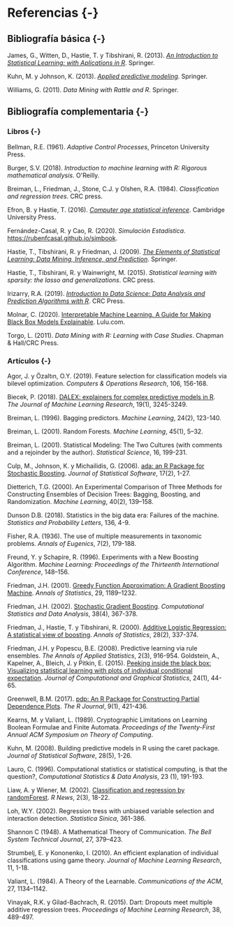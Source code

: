 # Referencias {-}

<!-- 
# Referencias {-}
-->

## Bibliografía básica {-}

James, G., Witten, D., Hastie, T. y Tibshirani, R. (2013). *[An Introduction to Statistical Learning: with Aplications in R](http://faculty.marshall.usc.edu/gareth-james/ISL)*. Springer.

Kuhn, M. y Johnson, K. (2013). *[Applied predictive modeling](http://appliedpredictivemodeling.com)*. Springer.

Williams, G. (2011). *Data Mining with Rattle and R*. Springer.


## Bibliografía complementaria {-}

### Libros {-}

Bellman, R.E. (1961). *Adaptive Control Processes*, Princeton University Press.

Burger, S.V. (2018). *Introduction to machine learning with R: Rigorous mathematical analysis*. O'Reilly.

Breiman, L., Friedman, J., Stone, C.J. y Olshen, R.A. (1984). *Classification and regression trees*. CRC press.

Efron, B. y Hastie, T. (2016). *[Computer age statistical inference](http://web.stanford.edu/~hastie/CASI/)*. Cambridge University Press.

Fernández-Casal, R. y Cao, R. (2020). *Simulación Estadística*. <https://rubenfcasal.github.io/simbook>.

Hastie, T., Tibshirani, R. y Friedman, J. (2009).
    *[The Elements of Statistical Learning: Data Mining, Inference, and Prediction](https://web.stanford.edu/~hastie/ElemStatLearn)*. Springer.   
    
Hastie, T., Tibshirani, R. y Wainwright, M. (2015). *Statistical learning with sparsity: the lasso and generalizations*. CRC press.    

Irizarry, R.A. (2019). *[Introduction to Data Science: Data Analysis and Prediction Algorithms with R](https://rafalab.github.io/dsbook)*. CRC Press.

Molnar, C. (2020). [Interpretable Machine Learning. A Guide for Making Black Box Models Explainable](https://christophm.github.io/interpretable-ml-book). Lulu.com.

Torgo, L. (2011). *Data Mining with R: Learning with Case Studies*. Chapman & Hall/CRC Press.    


### Artículos {-}

Agor, J. y Özaltın, O.Y. (2019). Feature selection for classification models via bilevel optimization. *Computers & Operations Research*, 106, 156-168.

Biecek, P. (2018). [DALEX: explainers for complex predictive models in R](http://www.jmlr.org/papers/volume19/18-416/18-416.pdf). *The Journal of Machine Learning Research*, 19(1), 3245-3249.

Breiman, L. (1996). Bagging predictors. *Machine Learning*, 24(2), 123-140. 

Breiman, L. (2001). Random Forests. *Machine Learning*, 45(1), 5–32.

Breiman, L. (2001). Statistical Modeling: The Two Cultures (with comments and a rejoinder by the author). *Statistical Science*, 16, 199-231.

Culp, M., Johnson, K. y Michailidis, G. (2006). [ada: an R Package for Stochastic Boosting](https://www.jstatsoft.org/article/view/v017i02). *Journal of Statistical Software*, 17(2), 1-27.

Dietterich, T.G. (2000). An Experimental Comparison of Three Methods for Constructing Ensembles of Decision Trees: Bagging, Boosting, and Randomization. *Machine Learning*, 40(2), 139–158.

Dunson D.B. (2018). Statistics in the big data era: Failures of the machine. *Statistics and Probability Letters*, 136, 4-9.

Fisher, R.A. (1936). The use of multiple measurements in taxonomic problems. *Annals of Eugenics*, 7(2), 179-188.

Freund, Y. y Schapire, R. (1996). Experiments with a New Boosting Algorithm. *Machine Learning: Proceedings of the Thirteenth International Conference*, 148–156.

Friedman, J.H. (2001). [Greedy Function Approximation: A Gradient Boosting Machine](https://projecteuclid.org/euclid.aos/1013203451). *Annals of Statistics*, 29, 1189–1232.

Friedman, J.H. (2002). [Stochastic Gradient Boosting](https://www.sciencedirect.com/science/article/pii/S0167947301000652). *Computational Statistics and Data Analysis*, 38(4), 367-378. 

Friedman, J., Hastie, T. y Tibshirani, R. (2000). [Additive Logistic Regression: A statistical view of boosting](https://projecteuclid.org/euclid.aos/1016218223). *Annals of Statistics*, 28(2), 337-374. 

Friedman, J.H. y Popescu, B.E. (2008). Predictive learning via rule ensembles. *The Annals of Applied Statistics*, 2(3), 916-954. 
Goldstein, A., Kapelner, A., Bleich, J. y Pitkin, E. (2015). [Peeking inside the black box: Visualizing statistical learning with plots of individual conditional expectation](https://doi.org/10.1080/10618600.2014.907095). *Journal of Computational and Graphical Statistics*, 24(1), 44-65.

Greenwell, B.M. (2017). [pdp: An R Package for Constructing Partial Dependence Plots](https://journal.r-project.org/archive/2017/RJ-2017-016/index.html). *The R Journal*, 9(1), 421-436.

Kearns, M. y Valiant, L. (1989). Cryptographic Limitations on Learning Boolean Formulae and Finite Automata. *Proceedings of the Twenty-First Annual ACM Symposium on Theory of Computing*.

Kuhn, M. (2008). Building predictive models in R using the caret package. *Journal of Statistical Software*, 28(5), 1-26.

Lauro, C. (1996). Computational statistics or statistical computing, is that the question?, *Computational Statistics & Data Analysis*, 23 (1), 191-193.

Liaw, A. y Wiener, M. (2002). [Classification and regression by randomForest](https://www.r-project.org/doc/Rnews/Rnews_2002-3.pdf). *R News*, 2(3), 18-22.

Loh, W.Y. (2002). Regression tress with unbiased variable selection and interaction detection. *Statistica Sinica*, 361-386.

Shannon C (1948). A Mathematical Theory of Communication. *The Bell System Technical Journal*, 27, 379–423.

Strumbelj, E. y Kononenko, I. (2010). An efficient explanation of individual classifications using game theory. *Journal of Machine Learning Research*, 11, 1-18.

Valiant, L. (1984). A Theory of the Learnable. *Communications of the ACM*, 27, 1134–1142.

Vinayak, R.K. y Gilad-Bachrach, R. (2015). Dart: Dropouts meet multiple additive regression trees. *Proceedings of Machine Learning Research*, 38, 489-497.


<!-- 
Pendiente: Citar paquetes 

  citation("caret")
  Max Kuhn (2020). caret: Classification and Regression Training. R package version 6.0-86. https://CRAN.R-project.org/package=caret
  
  Emplear herramientas de bookdown

-->
